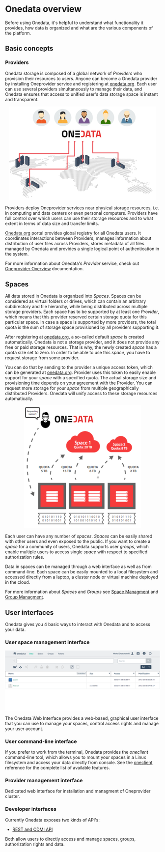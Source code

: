 # Onedata overview

Before using Onedata, it's helpful to understand what functionality it provides, how data is organized and what are the various components of the platform.


## Basic concepts

### Providers
Onedata storage is composed of a global network of *Providers* who provision their resources to users. Anyone can become a Onedata provider by installing Oneprovider service and registering at [onedata.org](onedata.org). Each user can use several providers simultaneously to manage their data, and Onedata ensures that access to unified user's data storage space is instant and transparent.

<p align="center">
<img src="img/overview_3d_map_with_users.png" width="480">
</p>

Providers deploy Oneprovider services near physical storage resources, i.e. in computing and data centers or even personal computers.
Providers have full control over which users can use their storage resources and to what extent in terms of data size and transfer limits.


[Onedata.org](onedata.org) portal provides global registry for all Onedata users. It coordinates interactions between Providers, manages information about distribution of user files across Providers, stores metadata of all files managed by Onedata and provides a single logical point of authentication in the system.

For more information about Onedata's  *Provider* service, check out [Oneprovider Overview](provider_overview.md) documentation.

## Spaces
All data stored in Onedata is organized into *Spaces*. Spaces can be considered as virtual folders or drives, which can contain an arbitrary subdirectory and file hierarchy, while being distributed across multiple storage providers. Each space has to be supported by at least one *Provider*, which means that this provider reserved certain storage quota for this particular space. In case a space is supported by more providers, the total quota is the sum of storage space provisioned by all providers supporting it.

After registering at [onedata.org](onedata.org), a so-called default *space* is created automatically. Onedata is not a storage provider, and it does not provide any free or paid storage resources. That is why, the newly created *space* has a quota size set to zero. In order to be able to use this *space*, you have to request storage from some provider.

You can do that by sending to the provider a unique access token, which can be generated at [onedata.org](onedata.org). Provider uses this token to easily enable support for your *space* with a specified quota. The actual storage size and provisioning time depends on your agreement with the Provider. You can request more storage for your *space* from multiple geographically distributed Providers. Onedata will unify access to these storage resources automatically.

<p align="center">
<img src="img/spaces_model1.png" width="380">
</p>

Each user can have any number of *spaces*. *Spaces* can be easily shared with other users and even exposed to the public. If you want to create a *space* for a community of users, Onedata supports user *groups*, which enable multiple users to access single *space* with respect to specified authorization rules.

Data in spaces can be managed through a web interface as well as from command-line. Each space can be easily mounted to a local filesystem and accessed directly from a laptop, a cluster node or virtual machine deployed in the cloud.

For more information about *Spaces* and *Groups* see [Space Managment](space_management.md) and [Group Managment](group_management.md).



## User interfaces

Onedata gives you 4 basic ways to interact with Onedata and to access your data.

### User space management interface

<p align="center">
<img src="img/provider_gui_screen.png" width="780">
</p>

The Onedata Web Interface provides a web-based, graphical user interface that you can use to manage your spaces, control access rights and manage your user account.

### User command-line interface

If you prefer to work from the terminal, Onedata provides the *oneclient* command-line tool, which allows you to mount your spaces in a Linux filesystem and access your data directly from console. See the [oneclient](oneclient.md) reference for the complete list of available features.

### Provider management interface

Dedicated web interface for installation and managment of Oneprovider cluster.

### Developer interfaces

Currently Onedata exposes two kinds of API's:

- [REST and CDMI API](cdmi.md)

Both allow users to directly access and manage spaces, groups, authorization rights and data.
